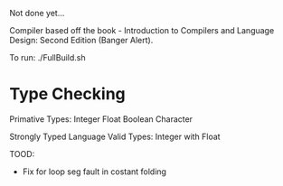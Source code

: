 Not done yet...

Compiler based off the book - Introduction to Compilers and Language Design: Second Edition (Banger Alert).

To run: 
./FullBuild.sh


Type Checking
=============
Primative Types:
Integer
Float
Boolean
Character


Strongly Typed Language
Valid Types:
Integer with Float


TOOD:
- Fix for loop seg fault in costant folding